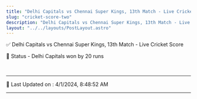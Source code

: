 ```yaml
---
title: "Delhi Capitals vs Chennai Super Kings, 13th Match - Live Cricket Score"
slug: "cricket-score-two"
description: "Delhi Capitals vs Chennai Super Kings, 13th Match - Live Cricket Score - Delhi Capitals won by 20 runs."
layout: "../../layouts/PostLayout.astro"
--- 
```


✅ Delhi Capitals vs Chennai Super Kings, 13th Match - Live Cricket Score

📑 Status - Delhi Capitals won by 20 runs

<br />

***

📝 Last Updated on : 4/1/2024, 8:48:52 AM

***

